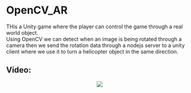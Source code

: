 # OpenCV_AR

THis a Unity game where the player can control the game through a real world object. <br>
Using OpenCV we can detect when an image is being rotated through a camera then we send the rotation data through a nodejs server to a unity client where we use it to turn a helicopter object in the same direction.

## Video:

<p align="center" >
<a href="http://www.youtube.com/watch?v=iWVVv7B8kHo" rel="Game Video" ><img src="http://img.youtube.com/vi/iWVVv7B8kHo/0.jpg" /></a>
</p>
